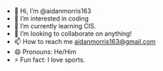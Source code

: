 - 👋 Hi, I’m @aidanmorris163
- 👀 I’m interested in coding
- 🌱 I’m currently learning CIS.
- 💞️ I’m looking to collaborate on anything!
- 📫 How to reach me aidanmorris163@gmail.com
- 😄 Pronouns: He/Him
- ⚡ Fun fact: I love sports. 

<!---
aidanmorris163/aidanmorris163 is a ✨ special ✨ repository because its `README.md` (this file) appears on your GitHub profile.
You can click the Preview link to take a look at your changes.
--->
